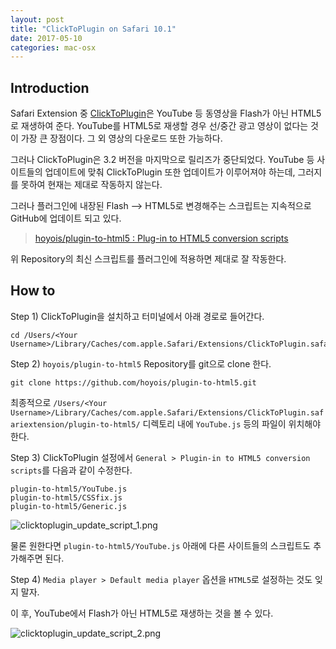 ```yaml
---
layout: post
title: "ClickToPlugin on Safari 10.1"
date: 2017-05-10
categories: mac-osx
---
```


## Introduction

Safari Extension 중 [ClickToPlugin](http://hoyois.github.io/safariextensions/clicktoplugin/)은 YouTube 등 동영상을 Flash가 아닌 HTML5로 재생하여 준다.
YouTube를 HTML5로 재생할 경우 선/중간 광고 영상이 없다는 것이 가장 큰 장점이다.
그 외 영상의 다운로드 또한 가능하다.

그러나 ClickToPlugin은 3.2 버전을 마지막으로 릴리즈가 중단되었다.
YouTube 등 사이트들의 업데이트에 맞춰 ClickToPlugin 또한 업데이트가 이루어져야 하는데,
그러지를 못하여 현재는 제대로 작동하지 않는다.

그러나 플러그인에 내장된 Flash --> HTML5로 변경해주는 스크립트는 지속적으로 GitHub에 업데이트 되고 있다.

> [hoyois/plugin-to-html5 : Plug-in to HTML5 conversion scripts](https://github.com/hoyois/plugin-to-html5)

위 Repository의 최신 스크립트를 플러그인에 적용하면 제대로 잘 작동한다.


## How to

Step 1) ClickToPlugin을 설치하고 터미널에서 아래 경로로 들어간다.

```
cd /Users/<Your Username>/Library/Caches/com.apple.Safari/Extensions/ClickToPlugin.safariextension
```


Step 2) ```hoyois/plugin-to-html5``` Repository를 git으로 clone 한다.

```
git clone https://github.com/hoyois/plugin-to-html5.git
```

최종적으로 ```/Users/<Your Username>/Library/Caches/com.apple.Safari/Extensions/ClickToPlugin.safariextension/plugin-to-html5/``` 디렉토리 내에
```YouTube.js``` 등의 파일이 위치해야 한다.


Step 3) ClickToPlugin 설정에서 ```General > Plugin-in to HTML5 conversion scripts```를 다음과 같이 수정한다.

```
plugin-to-html5/YouTube.js
plugin-to-html5/CSSfix.js
plugin-to-html5/Generic.js
```

![clicktoplugin_update_script_1.png](/media/mac-osx/clicktoplugin_update_script_1.png)

물론 원한다면 ```plugin-to-html5/YouTube.js``` 아래에 다른 사이트들의 스크립트도 추가해주면 된다.


Step 4) ```Media player > Default media player``` 옵션을 ```HTML5```로 설정하는 것도 잊지 말자.


이 후, YouTube에서 Flash가 아닌 HTML5로 재생하는 것을 볼 수 있다.

![clicktoplugin_update_script_2.png](/media/mac-osx/clicktoplugin_update_script_2.png)
